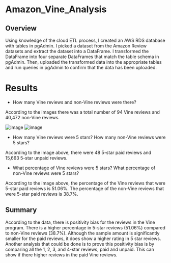 # Amazon_Vine_Analysis

## Overview
Using  knowledge of the cloud ETL process, I created an AWS RDS database with tables in pgAdmin. I picked a dataset from the Amazon Review datasets and extract the dataset into a DataFrame. I transformed the DataFrame into four separate DataFrames that match the table schema in pgAdmin. Then, uploaded the transformed data into the appropriate tables and run queries in pgAdmin to confirm that the data has been uploaded.

# Results
 - How many Vine reviews and non-Vine reviews were there?

According to the images there was a total number of 94 Vine reviews and 40,472 non-Vine reviews.

![image](https://user-images.githubusercontent.com/49353083/121790849-d64db980-cbb1-11eb-98bd-500d47f61aa9.png)
![image](https://user-images.githubusercontent.com/49353083/121790846-c59d4380-cbb1-11eb-8255-1900d20abe04.png)


 - How many Vine reviews were 5 stars? How many non-Vine reviews were 5 stars?

According to the image above, there were 48 5-star paid reviews and 15,663 5-star unpaid reviews.

 - What percentage of Vine reviews were 5 stars? What percentage of non-Vine reviews were 5 stars?

According to the image above, the percentage of the Vine reviews that were 5-star paid reviews is 51.06%. The percentage of the non-Vine reviews that were 5-star paid reviews is 38.7%.

## Summary

According to the data, there is positivity bias for the reviews in the Vine program. There is a higher percentage in 5-star reviews (51.06%) compared to non-Vine reviews (38.7%). Although the sample amount is significantly smaller for the paid reviews, it does show a higher rating in 5 star reviews. Another analysis that could be done is to prove this positivity bias is by comparing all the 1, 2, 3, and 4-star reviews, paid and unpaid. This can show if there higher reviews in the paid Vine reviews.
